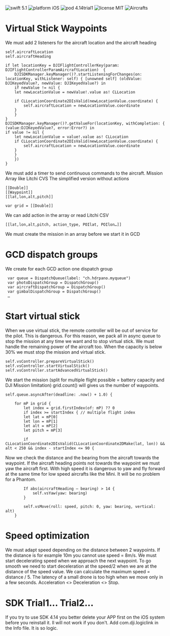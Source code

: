 ![swift 5.1](https://img.shields.io/badge/swift-5.1-green.svg) ![platform iOS](https://img.shields.io/badge/platform-iOS-lightgrey.svg) ![pod  4.14trial1](https://img.shields.io/badge/DJI%20SDK-4.14trial1-blue.svg) ![license MIT](https://img.shields.io/badge/license-MIT-green.svg) ![Aircrafts](https://img.shields.io/badge/Aircrafts-Inspire%20%7C%20Matrice%20%7C%20Mavic%20%7C%20Phantom%20%7C%20Spark%20%7C%20Mini1-lightgrey.svg)
# Virtual Stick Waypoints
We must add 2 listeners for the aircraft location and the aircraft heading

	self.aircraftLocation
	self.aircraftHeading

	if let locationKey = DJIFlightControllerKey(param: DJIFlightControllerParamAircraftLocation)  {
		DJISDKManager.keyManager()?.startListeningForChanges(on: locationKey, withListener: self) { [unowned self] (oldValue: DJIKeyedValue?, newValue: DJIKeyedValue?) in
		if newValue != nil {
		let newLocationValue = newValue!.value as! CLLocation

		if CLLocationCoordinate2DIsValid(newLocationValue.coordinate) {
			self.aircraftLocation = newLocationValue.coordinate                   
		}
		}
	}
	DJISDKManager.keyManager()?.getValueFor(locationKey, withCompletion: { (value:DJIKeyedValue?, error:Error?) in
	if value != nil {
		let newLocationValue = value!.value as! CLLocation
		if CLLocationCoordinate2DIsValid(newLocationValue.coordinate) {
			self.aircraftLocation = newLocationValue.coordinate
		}
		}
		})
	}

We must add a timer to send continuous commands to the aircraft.
Mission Array like Litchi CVS
The simplified version without actions

	[[Double]]
	[[Waypoint]]
	[[lat,lon,alt,pitch]]

	var grid = [[Double]]

We can add action in the array or read Litchi CSV

	[[lat,lon,alt,pitch, action_type, POIlat, POIlon…]]

We must create the mission in an array before we start it in GCD
# GCD dispatch groups
We create for each GCD action one dispatch group

	 var queue = DispatchQueue(label: "ch.hdrpano.myqueue")
	 var photoDispatchGroup = DispatchGroup()
	 var aircraftDispatchGroup = DispatchGroup()
	 var gimbalDispatchGroup = DispatchGroup()
	 …
# Start virtual stick
When we use virtual stick, the remote controller will be out of service for the pilot. This is dangerous. For this reason, we pack all in async queue to stop the mission at any time we want and to stop virtual stick. We must handle the remaining power of the aircraft too. When the capacity is below 30% we must stop the mission and virtual stick. 

	self.vsController.prepareVirtualStick()
	self.vsController.startVirtualStick()
	self.vsController.startAdvancedVirtualStick()

We start the mission (split for multiple flight possible = battery capacity and DJI Mission limitation)
grid.count() will gives us the number of waypoints.

	self.queue.asyncAfter(deadline: .now() + 1.0) {

		for mP in grid {
			let index = grid.firstIndex(of: mP) ?? 0
			if index >= startIndex { // multiple flight index
			let lat = mP[0]
			let lon = mP[1]
			let alt = mP[2]
			let pitch = mP[3]

			if CLLocationCoordinate2DIsValid(CLLocationCoordinate2DMake(lat, lon)) && alt < 250 && index - startIndex <= 90 {

Now we check the distance and the bearing from the aircraft towards the waypoint. If the aircraft heading points not towards the waypoint we must yaw the aircraft first. With high speed it is dangerous to yaw and fly forward at the same time for low speed aircrafts like the Mini. It will be no problem for a Phantom. 

			If abs(aircraftHeading – bearing) > 14 {
				self.vsYaw(yaw: bearing)
			}

			self.vsMove(roll: speed, pitch: 0, yaw: bearing, vertical: alt)
		}
# Speed optimization
We must adapt speed depending on the distance between 2 waypoints. If the distance is for example 10m you cannot use speed = 8m/s. We must start decelerating speed when we approach the next waypoint. To go smooth we need to start deceleration at the speed/2 when we are at the distance of the speed value. We can calculate the maximum speed = distance / 5. The latency of a small drone is too high when we move only in a few seconds. Acceleration <> Deceleration <> Stop.

# SDK Trial1... Trial2...
If you try to use SDK 4.14 you better delete your APP first on the iOS system before you reinstall it. Il will not work if you don't.
Add com.dji.logiclink in the Info file. It is so logic. 
